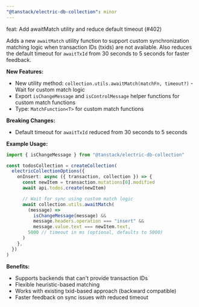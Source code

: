 ```yaml
---
"@tanstack/electric-db-collection": minor
---
```


feat: Add awaitMatch utility and reduce default timeout (#402)

Adds a new `awaitMatch` utility function to support custom synchronization matching logic when transaction IDs (txids) are not available. Also reduces the default timeout for `awaitTxId` from 30 seconds to 5 seconds for faster feedback.

**New Features:**

- New utility method: `collection.utils.awaitMatch(matchFn, timeout?)` - Wait for custom match logic
- Export `isChangeMessage` and `isControlMessage` helper functions for custom match functions
- Type: `MatchFunction<T>` for custom match functions

**Breaking Changes:**

- Default timeout for `awaitTxId` reduced from 30 seconds to 5 seconds

**Example Usage:**

```typescript
import { isChangeMessage } from "@tanstack/electric-db-collection"

const todosCollection = createCollection(
  electricCollectionOptions({
    onInsert: async ({ transaction, collection }) => {
      const newItem = transaction.mutations[0].modified
      await api.todos.create(newItem)

      // Wait for sync using custom match logic
      await collection.utils.awaitMatch(
        (message) =>
          isChangeMessage(message) &&
          message.headers.operation === "insert" &&
          message.value.text === newItem.text,
        5000 // timeout in ms (optional, defaults to 5000)
      )
    },
  })
)
```

**Benefits:**

- Supports backends that can't provide transaction IDs
- Flexible heuristic-based matching
- Works with existing txid-based approach (backward compatible)
- Faster feedback on sync issues with reduced timeout
